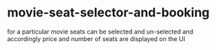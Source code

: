 # movie-seat-selector-and-booking
for a particular movie seats can be selected and un-selected and accordingly price and number of seats are displayed on the UI
